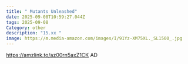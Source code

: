 ```yaml
---
title: " Mutants Unleashed"
date: 2025-09-08T10:59:27.044Z
tags: 2025-09-08
Category: other
description: "15.xx "
image: https://m.media-amazon.com/images/I/91Yz-XM75XL._SL1500_.jpg
---
```

https://amzlink.to/az00rn5axZ1CK
AD